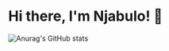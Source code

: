 # Hi there, I'm Njabulo! 👋
![Anurag's GitHub stats](https://github-readme-stats.vercel.app/api?username=sibalukhulu&show_icons=true&theme=radical)
